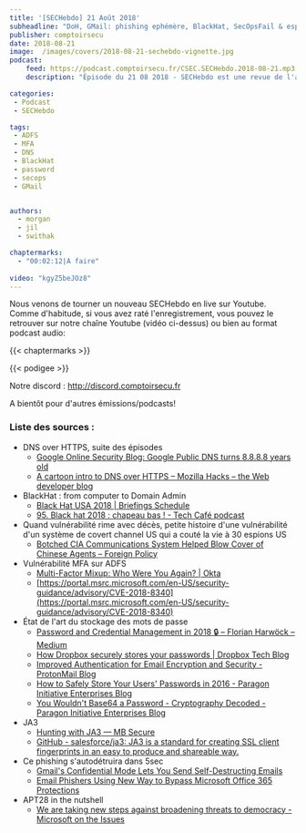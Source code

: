 ```yaml
---
title: '[SECHebdo] 21 Août 2018'
subheadline: "DoH, GMail: phishing ephémère, BlackHat, SecOpsFail & espions US, stockage des mdp, vuln MFA ADFS, JA3 etc."
publisher: comptoirsecu
date: 2018-08-21
image:  /images/covers/2018-08-21-sechebdo-vignette.jpg
podcast:
    feed: https://podcast.comptoirsecu.fr/CSEC.SECHebdo.2018-08-21.mp3
    description: "Épisode du 21 08 2018 - SECHebdo est une revue de l'actualité cybersécurité réalisée en live sur Youtube, généralement le mardi soir."

categories:
 - Podcast
 - SECHebdo

tags:
 - ADFS
 - MFA
 - DNS
 - BlackHat
 - password
 - secops
 - GMail


authors:
  - morgan
  - jil
  - swithak

chaptermarks:
  - "00:02:12|A faire"
  
video: "kgyZ5beJOz8"
---
```


Nous venons de tourner un nouveau SECHebdo en live sur Youtube. Comme d'habitude, si vous avez raté l'enregistrement, vous pouvez le retrouver sur notre chaîne Youtube (vidéo ci-dessus) ou bien au format podcast audio:

{{< chaptermarks >}}

{{< podigee >}}

Notre discord : <http://discord.comptoirsecu.fr>

A bientôt pour d'autres émissions/podcasts!

### Liste des sources :

*  DNS over HTTPS, suite des épisodes
	* [Google Online Security Blog: Google Public DNS turns 8.8.8.8 years old](https://security.googleblog.com/2018/08/google-public-dns-turns-8888-years-old.html)
	* [A cartoon intro to DNS over HTTPS – Mozilla Hacks – the Web developer blog](https://hacks.mozilla.org/2018/05/a-cartoon-intro-to-dns-over-https/)
*  BlackHat : from computer to Domain Admin
	* [Black Hat USA 2018 | Briefings Schedule](https://www.blackhat.com/us-18/briefings/schedule/#from-workstation-to-domain-admin-why-secure-administration-isnt-secure-and-how-to-fix-it-10148)
	* [95. Black hat 2018 : chapeau bas ! - Tech Café podcast](https://techcafe.fr/95-black-hat-2018-chapeau-bas/)
*  Quand vulnérabilité rime avec décès, petite histoire d'une vulnérabilité d'un système de covert channel US qui a couté la vie à 30 espions US
	* [Botched CIA Communications System Helped Blow Cover of Chinese Agents – Foreign Policy](https://foreignpolicy.com/2018/08/15/botched-cia-communications-system-helped-blow-cover-chinese-agents-intelligence/)
*  Vulnérabilité MFA sur ADFS
	* [Multi-Factor Mixup: Who Were You Again? | Okta](https://www.okta.com/security-blog/2018/08/multi-factor-authentication-microsoft-adfs-vulnerability/)
	* [https://portal.msrc.microsoft.com/en-US/security-guidance/advisory/CVE-2018-8340](https://portal.msrc.microsoft.com/en-US/security-guidance/advisory/CVE-2018-8340)
*  État de l'art du stockage des mots de passe
	* [Password and Credential Management in 2018 🔒 – Florian Harwöck – Medium](https://medium.com/@harwoeck/password-and-credential-management-in-2018-56f43669d588)
	* [How Dropbox securely stores your passwords | Dropbox Tech Blog](https://blogs.dropbox.com/tech/2016/09/how-dropbox-securely-stores-your-passwords/)
	* [Improved Authentication for Email Encryption and Security - ProtonMail Blog](https://protonmail.com/blog/encrypted_email_authentication/)
	* [How to Safely Store Your Users' Passwords in 2016 - Paragon Initiative Enterprises Blog](https://paragonie.com/blog/2016/02/how-safely-store-password-in-2016)
	* [You Wouldn't Base64 a Password - Cryptography Decoded - Paragon Initiative Enterprises Blog](https://paragonie.com/blog/2015/08/you-wouldnt-base64-a-password-cryptography-decoded)
*  JA3
	* [Hunting with JA3 — MB Secure](https://www.mbsecure.nl/blog/2018/06/hunting-with-ja3)
	* [GitHub - salesforce/ja3: JA3 is a standard for creating SSL client fingerprints in an easy to produce and shareable way.](https://github.com/salesforce/ja3)
*  Ce phishing s'autodétruira dans 5sec
	* [Gmail's Confidential Mode Lets You Send Self-Destructing Emails](https://www.bleepingcomputer.com/news/google/gmails-confidential-mode-lets-you-send-self-destructing-emails/)
	* [Email Phishers Using New Way to Bypass Microsoft Office 365 Protections](https://amp.thehackernews.com/thn/2018/08/microsoft-office365-phishing.html)
*  APT28 in the nutshell
	* [We are taking new steps against broadening threats to democracy - Microsoft on the Issues](https://blogs.microsoft.com/on-the-issues/2018/08/20/we-are-taking-new-steps-against-broadening-threats-to-democracy/)
